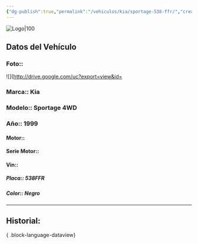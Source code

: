 ```yaml
---
{"dg-publish":true,"permalink":"/vehiculos/kia/sportage-538-ffr/","created":"","updated":""}
---
```


![Logo|100](http://drive.google.com/uc?export=view&id=137fl3TIZ0-PU8b-Pt0bsjclwHub_u78G)

## Datos del Vehículo 
### Foto:: 
![](http://drive.google.com/uc?export=view&id=

### Marca:: Kia 
### Modelo:: Sportage 4WD
### Año:: 1999
#### Motor:: 
#### Serie Motor:: 
#### Vin:: 
##### Placa:: 538FFR
##### Color:: Negro
---

## Historial:


{ .block-language-dataview} 

